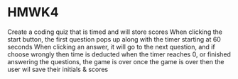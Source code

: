 # HMWK4
Create a coding quiz that is timed and will store scores 
When clicking the start button, the first question pops up along with the timer starting at 60 seconds
When clicking an answer, it will go to the next question, and if choose wrongly then time is deducted 
when the timer reaches 0, or finished answering the questions, the game is over
once the game is over then the user wil save their initials & scores
